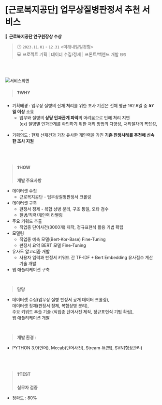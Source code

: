 # [근로복지공단] 업무상질병판정서 추천 서비스
🏅 **근로복지공단 연구원장상 수상** <br>
> 🕒 `2023.11.01` - `12.31` <미래내일일경험><br>
> 💻 프로젝트 기획  |  데이터 수집/정제 |  프론트/백엔드 개발 `팀장`
<br>
<br>

![서비스화면](https://github.com/user-attachments/assets/38cb0ffa-311f-4778-8a9b-60f884a7195b)

> #### ❓WHY
- 기획배경 : 업무상 질병의 산재 처리를 위한 조사 기간은 전체 평균 162.6일 중 **57일 이상** 소요
  - 업무와 질병의 **상당 인과관계 파악**의 어려움으로 인해 처리 지연<br>
  (ex) 질병별 인과관계를 확인하기 위한 처리 방법의 다양성, 처리절차의 복잡성, ...
- 기획의도 : 현재 산재건과 가장 유사한 개인력을 가진 **기존 판정사례를 추천해 신속한 조사 지원**

<br>
<br>

> #### ❓HOW
> **개발 주요사항**
  - 데이터셋 수집
    - 근로복지공단 - 업무상질병판정서 크롤링  
  - 데이터셋 구축
    - 판정서 정제 - 복합 상병 분리, 구조 통일, 오타 검수
    - 질병/직력/개인력 라벨링
  - 주요 키워드 추출
    - 직업종 단어사전(3000개) 제작, 정규표현식 활용 기법 확립
  - 모델링
    - 직업종 예측 모델(Bert-Kor-Base) Fine-Tuning
    - 판정서 요약 BERT 모델 Fine-Tuning
  - 유사도 알고리즘 개발
     - 사용자 입력과 판정서 키워드 간 TF-IDF + Bert Embedding 유사점수 계산 기술 개발
  - 웹 애플리케이션 구축
<br>

> **담당**<br>

  - 데이터셋 수집(업무상 질병 판정서 공개 데이터 크롤링),<br>
  데이터셋 정제(판정서 정제, 복합상병 분리),<br>
  주요 키워드 추출 기술 (직업종 단어사전 제작, 정규표현식 기법 확립),<br>
  웹 애플리케이션 개발
<br>

> **개발 환경** :
  - PYTHON 3.9(언어), Mecab(단어사전), Stream-lit(웹), SVN(형상관리)
 
<br>
<br>

> #### ❓TEST
> **실무자 검증**
- 정확도 : 80%
